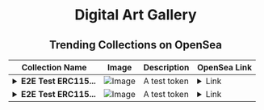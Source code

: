 <div align="center">

# Digital Art Gallery

## Trending Collections on OpenSea

| Collection Name                       | Image                                                                                     | Description                       | OpenSea Link                                                                                          |
|---------------------------------------|-------------------------------------------------------------------------------------------|-----------------------------------|--------------------------------------------------------------------------------------------------------|
| **<details><summary>E2E Test ERC115...</summary>E2E Test ERC1155</details>** | ![Image](https://raw.seadn.io/files/d9e9f49847bb48129c0781829c36b876.svg?w=200&auto=format) | A test token | <details><summary>Link</summary>[E2E Test ERC1155](https://opensea.io/collection/e2e-test-erc1155-287)</details> |
| **<details><summary>E2E Test ERC115...</summary>E2E Test ERC1155</details>** | ![Image](https://raw.seadn.io/files/48d8702e69ea80891224917cfb7b1e62.svg?w=200&auto=format) | A test token | <details><summary>Link</summary>[E2E Test ERC1155](https://opensea.io/collection/e2e-test-erc1155-286)</details> |

</div>